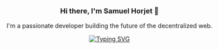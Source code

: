 <div align="center">

### Hi there, I'm Samuel Horjet 👋

I'm a passionate developer building the future of the decentralized web. 

</div>

<div align="center">
  <a href="https://github.com/DenverCoder1/readme-typing-svg">
    <img src="https://readme-typing-svg.demolab.com?font=Fira+Code&weight=500&size=24&pause=1000&color=2AF598&center=true&vCenter=true&width=500&lines=%F0%9F%92%BB+Full+Stack+Developer;%E2%9B%93%EF%B8%8F+Smart+Contract+Engineer;%F0%9F%93%88+DeFi+Enthusiast;%F0%9F%9A%80+Innovating+one+deploy+at+a+time" alt="Typing SVG" />
  </a>
</div>
